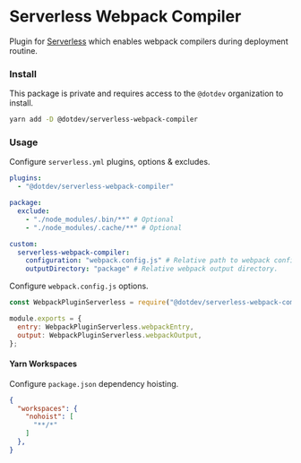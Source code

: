 # Serverless Webpack Compiler

Plugin for [Serverless](https://serverless.com) which enables webpack compilers during deployment routine.

### Install

This package is private and requires access to the `@dotdev` organization to install.

```bash
yarn add -D @dotdev/serverless-webpack-compiler
```

### Usage

Configure `serverless.yml` plugins, options & excludes.

```yaml
plugins:
  - "@dotdev/serverless-webpack-compiler"

package:
  exclude:
    - "./node_modules/.bin/**" # Optional
    - "./node_modules/.cache/**" # Optional

custom:
  serverless-webpack-compiler:
    configuration: "webpack.config.js" # Relative path to webpack configuration.
    outputDirectory: "package" # Relative webpack output directory.
```

Configure `webpack.config.js` options.

```js
const WebpackPluginServerless = require("@dotdev/serverless-webpack-compiler");

module.exports = {
  entry: WebpackPluginServerless.webpackEntry,
  output: WebpackPluginServerless.webpackOutput,
};
```

#### Yarn Workspaces

Configure `package.json` dependency hoisting.

```json
{
  "workspaces": {
    "nohoist": [
      "**/*"
    ]
  },
}
```
